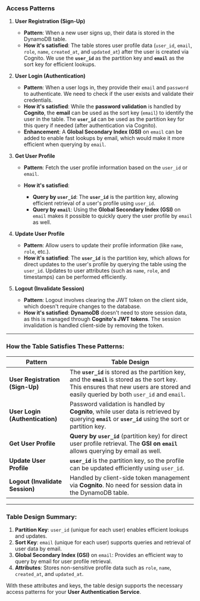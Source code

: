 ### Access Patterns

1. **User Registration (Sign-Up)**

   * **Pattern**: When a new user signs up, their data is stored in the DynamoDB table.
   * **How it's satisfied**: The table stores user profile data (`user_id`, `email`, `role`, `name`, `created_at`, and `updated_at`) after the user is created via Cognito. We use the **`user_id`** as the partition key and **`email`** as the sort key for efficient lookups.

2. **User Login (Authentication)**

   * **Pattern**: When a user logs in, they provide their `email` and `password` to authenticate. We need to check if the user exists and validate their credentials.
   * **How it's satisfied**: While the **password validation** is handled by **Cognito**, the **email** can be used as the sort key (`email`) to identify the user in the table. The **`user_id`** can be used as the partition key for this query if needed (after authentication via Cognito).
   * **Enhancement**: A **Global Secondary Index (GSI)** on `email` can be added to enable fast lookups by email, which would make it more efficient when querying by `email`.

3. **Get User Profile**

   * **Pattern**: Fetch the user profile information based on the `user_id` or `email`.
   * **How it's satisfied**:

     * **Query by `user_id`**: The **`user_id`** is the partition key, allowing efficient retrieval of a user's profile using `user_id`.
     * **Query by `email`**: Using the **Global Secondary Index (GSI)** on `email` makes it possible to quickly query the user profile by `email` as well.

4. **Update User Profile**

   * **Pattern**: Allow users to update their profile information (like `name`, `role`, etc.).
   * **How it's satisfied**: The **`user_id`** is the partition key, which allows for direct updates to the user's profile by querying the table using the `user_id`. Updates to user attributes (such as `name`, `role`, and timestamps) can be performed efficiently.

5. **Logout (Invalidate Session)**

   * **Pattern**: Logout involves clearing the JWT token on the client side, which doesn't require changes to the database.
   * **How it's satisfied**: **DynamoDB** doesn't need to store session data, as this is managed through **Cognito's JWT tokens**. The session invalidation is handled client-side by removing the token.

---

### How the Table Satisfies These Patterns:

| **Pattern**                     | **Table Design**                                                                                                                                                                          |
| ------------------------------- | ----------------------------------------------------------------------------------------------------------------------------------------------------------------------------------------- |
| **User Registration (Sign-Up)** | The **`user_id`** is stored as the partition key, and the **`email`** is stored as the sort key. This ensures that new users are stored and easily queried by both `user_id` and `email`. |
| **User Login (Authentication)** | Password validation is handled by **Cognito**, while user data is retrieved by querying **`email`** or **`user_id`** using the sort or partition key.                                     |
| **Get User Profile**            | **Query by `user_id`** (partition key) for direct user profile retrieval. The **GSI on `email`** allows querying by email as well.                                                        |
| **Update User Profile**         | **`user_id`** is the partition key, so the profile can be updated efficiently using `user_id`.                                                                                            |
| **Logout (Invalidate Session)** | Handled by client-side token management via **Cognito**. No need for session data in the DynamoDB table.                                                                                  |

---

### Table Design Summary:

1. **Partition Key**: `user_id` (unique for each user) enables efficient lookups and updates.
2. **Sort Key**: `email` (unique for each user) supports queries and retrieval of user data by email.
3. **Global Secondary Index (GSI)** on `email`: Provides an efficient way to query by email for user profile retrieval.
4. **Attributes**: Stores non-sensitive profile data such as `role`, `name`, `created_at`, and `updated_at`.

With these attributes and keys, the table design supports the necessary access patterns for your **User Authentication Service**.
